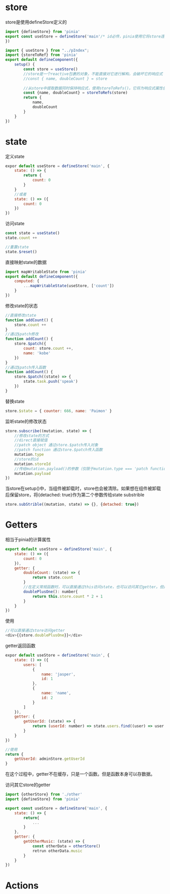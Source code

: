 # store

store是使用defineStore定义的

```javascript
import {defineStore} from 'pinia'
export const useStore = defineStore('main'/* id必传，pinia使用它将store连接到devtool */, {
})
```

```javascript
import { useStore } from "../pIndex";
import {storeToRef} from 'pinia'
export default defineComponent({
    setup() {
        const store = useStore()
        //store是一个reactive包裹的对象，不能直接对它进行解构，会破坏它的响应式
        //const { name, doubleCount } = store
        
        //从store中提取数据同时保持响应式，使用storeToRefs()。它将为响应式属性创建refs。但是只能使用store的状态，不能调用操作
        const {name, doubleCount} = storeToRefs(store)
        return {
            name,
            doubleCount
        }
    }
})
```

# state

定义state

```javascript
expor default useStore = defineStore('main', {
	state: () => {
        return {
            count: 0
        }
    }
    //或者
    state: () => ({
        count: 0
    })
})
```



访问state

```javascript
const state = useState()
state.count ++

//重置state
state.$reset()
```

直接映射state的数据

```javascript
import mapWritableState from 'pinia'
export default defineComponent({
    computed: {
        ...mapWritableState(useStore, ['count'])
    }
})
```

修改state的状态

```javascript
//直接修改state
function addCount() {
    store.count ++
}
//通过$patch修改
function addCount() {
    store.$patch({
       	count: store.count ++,
        name: 'kobe'
    })
}
//通过$patch传入函数
function addCount() {
    store.$patch((state) => {
        state.task.push('speak')
    })
}
```

替换state

```javascript
store.$state = { counter: 666, name: 'Paimon' }
```

监听state的修改状态

```javascript
store.subscribe((mutation, state) => {
    //修改state的方式
    //direct直接赋值
    //patch object 通过store.$patch传入对象
    //patch function 通过store.$patch传入函数
    mutation.type
    //store的id
    mutation.storeId
    //传给mutation.payload()的参数（仅限于mutation.type === 'patch function'）
    mutation.payload
})
```

当store在setup()中，当组件被卸载时，store也会被清除。如果想在组件被卸载后保留store，将{detached: true}作为第二个参数传给state substrible

```javascript
store.subStrible((mutation, state) => {}, {detached: true})
```

# Getters

相当于pinia的计算属性

```javascript
export default useStore = defineStore('main', {
    state: () => ({
        count: 0
    }),
    getter: {
        doubleCount: (state) => {
            return state.count
        }
        //在定义常规函数时，可以直接通过this访问state，也可以访问其它getter。但是需要明确定义返回类型。
        doublePlusOne(): number{
    		return this.store.count * 2 + 1
		}
    }
})
```

使用

```javascript
//可以直接通过store访问getter
<div>{{store.doublePlusOne}}</div>
```

getter返回函数

```javascript
expor default useStore = defineStore('main', {
	state: () => ({
		users: [
            {
                name: 'jasper',
                id: 1
            },
            {
                name: 'name',
                id: 2
            }
        ]
    }),
    getter: {
        getUserId: (state) => {
            return (userId: number) => state.users.find((user) => user.id === userId)?.name
        }
    }
})

//使用
return {
    getUserId: adminStore.getUserId
}
```

在这个过程中，getter不在缓存，只是一个函数。但是函数本身可以存数据。

访问其它store的getter

```javascript
import {otherStore} from './other'
import {defineStore} from 'pinia'

export const useStore = defineStore('main', {
    state: () => {
        return{
            ...
        }
    },
    getter: {
        getOtherMusic: (state) => {
            const otherData = otherStore()
            retrun otherData.music
        }
    }
})
```

# Actions













